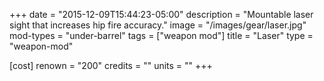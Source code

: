 +++
date = "2015-12-09T15:44:23-05:00"
description = "Mountable laser sight that increases hip fire accuracy."
image = "/images/gear/laser.jpg"
mod-types = "under-barrel"
tags = ["weapon mod"]
title = "Laser"
type = "weapon-mod"

[cost]
  renown = "200"
  credits = ""
  units = ""
+++
